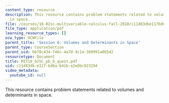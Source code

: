 ```yaml
---
content_type: resource
description: This resource contains problem statements related to volumes and determinants
  in space.
file: /courses/18-02sc-multivariable-calculus-fall-2010/c11d83dbe117bd6ab41be2e8bc923194_MIT18_02SC_pb_6_quest.pdf
file_type: application/pdf
learning_resource_types: []
ocw_type: OCWFile
parent_title: 'Session 6: Volumes and Determinants in Space'
parent_type: CourseSection
parent_uid: bb78c434-746c-4a7d-4c1a-369991a0b5d2
resourcetype: Document
title: MIT18_02SC_pb_6_quest.pdf
uid: c11d83db-e117-bd6a-b41b-e2e8bc923194
video_metadata:
  youtube_id: null
---
```

This resource contains problem statements related to volumes and determinants in space.


